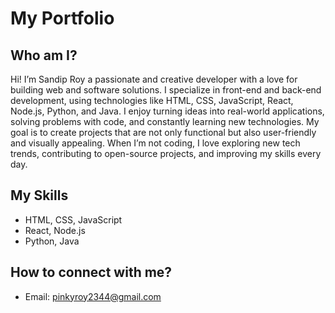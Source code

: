 # My Portfolio

## Who am I?
Hi! I’m Sandip Roy a passionate and creative developer with a love for building web and software solutions. I specialize in front-end and back-end development, using technologies like HTML, CSS, JavaScript, React, Node.js, Python, and Java.
I enjoy turning ideas into real-world applications, solving problems with code, and constantly learning new technologies. My goal is to create projects that are not only functional but also user-friendly and visually appealing.
When I’m not coding, I love exploring new tech trends, contributing to open-source projects, and improving my skills every day.

## My Skills
- HTML, CSS, JavaScript
- React, Node.js  
- Python, Java
## How to connect with me?
- Email: pinkyroy2344@gmail.com
